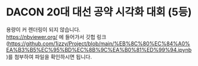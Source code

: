 # DACON 20대 대선 공약 시각화 대회 (5등)
용량이 커 렌더링이 되지 않습니다. <br/>
https://nbviewer.org/ 
에 들어가서 깃헙 링크(https://github.com/1izzy/Project/blob/main/%EB%8C%80%EC%84%A0%EA%B3%B5%EC%95%BD%EC%8B%9C%EA%B0%81%ED%99%94.ipynb)를 첨부하여 파일을 확인하시면 됩니다.
